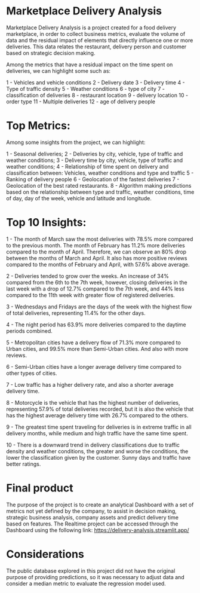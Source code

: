 # Marketplace Delivery Analysis

Marketplace Delivery Analysis is a project created for a food delivery marketplace, in order to collect business metrics, evaluate the volume of data and the residual impact of elements that directly influence one or more deliveries. This data relates the restaurant, delivery person and customer based on strategic decision making.

Among the metrics that have a residual impact on the time spent on deliveries, we can highlight some such as:

1 - Vehicles and vehicle conditions
2 - Delivery date
3 - Delivery time
4 - Type of traffic density
5 - Weather conditions
6 - type of city
7 - classification of deliveries
8 - restaurant location
9 - delivery location
10 - order type
11 - Multiple deliveries
12 - age of delivery people

# Top Metrics:

Among some insights from the project, we can highlight:

1 - Seasonal deliveries;
2 - Deliveries by city, vehicle, type of traffic and weather conditions;
3 - Delivery time by city, vehicle, type of traffic and weather conditions;
4 - Relationship of time spent on delivery and classification between: Vehicles, weather conditions and type and traffic
5 - Ranking of delivery people
6 - Geolocation of the fastest deliveries
7 - Geolocation of the best rated restaurants.
8 - Algorithm making predictions based on the relationship between type and traffic, weather conditions, time of day, day of the week, vehicle and latitude and longitude.

# Top 10 Insights:

1 - The month of March saw the most deliveries with 78.5% more compared to the previous month. The month of February has 11.2% more deliveries compared to the month of April. Therefore, we can observe an 80% drop between the months of March and April. It also has more positive reviews compared to the months of February and April, with 57.6% above average.

2 - Deliveries tended to grow over the weeks. An increase of 34% compared from the 6th to the 7th week, however, closing deliveries in the last week with a drop of 12.7% compared to the 7th week, and 44% less compared to the 11th week with greater flow of registered deliveries.

3 - Wednesdays and Fridays are the days of the week with the highest flow of total deliveries, representing 11.4% for the other days.

4 - The night period has 63.9% more deliveries compared to the daytime periods combined.

5 - Metropolitan cities have a delivery flow of 71.3% more compared to Urban cities, and 99.5% more than Semi-Urban cities. And also with more reviews.

6 - Semi-Urban cities have a longer average delivery time compared to other types of cities.

7 - Low traffic has a higher delivery rate, and also a shorter average delivery time.

8 - Motorcycle is the vehicle that has the highest number of deliveries, representing 57.9% of total deliveries recorded, but it is also the vehicle that has the highest average delivery time with 26.7% compared to the others.

9 - The greatest time spent traveling for deliveries is in extreme traffic in all delivery months, while medium and high traffic have the same time spent.

10 - There is a downward trend in delivery classifications due to traffic density and weather conditions, the greater and worse the conditions, the lower the classification given by the customer. Sunny days and traffic have better ratings.


# Final product

The purpose of the project is to create an analytical Dashboard with a set of metrics not yet defined by the company, to assist in decision making, strategic business analysis, company assets and predict delivery time based on features. The Realtime project can be accessed through the Dashboard using the following link: https://delivery-analysis.streamlit.app/

# Considerations

The public database explored in this project did not have the original purpose of providing predictions, so it was necessary to adjust data and consider a median metric to evaluate the regression model used.
